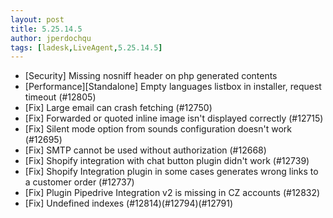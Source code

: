 ```yaml
---
layout: post
title: 5.25.14.5
author: jperdochqu
tags: [ladesk,LiveAgent,5.25.14.5]
---
```


- [Security] Missing nosniff header on php generated contents
- [Performance][Standalone] Empty languages listbox in installer, request timeout (#12805)
- [Fix] Large email can crash fetching (#12750)
- [Fix] Forwarded or quoted inline image isn't displayed correctly (#12715)
- [Fix] Silent mode option from sounds configuration doesn't work (#12695)
- [Fix] SMTP cannot be used without authorization (#12668)
- [Fix] Shopify integration with chat button plugin didn't work (#12739)
- [Fix] Shopify Integration plugin in some cases generates wrong links to a customer order (#12737)
- [Fix] Plugin Pipedrive Integration v2 is missing in CZ accounts (#12832)
- [Fix] Undefined indexes (#12814)(#12794)(#12791)
